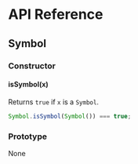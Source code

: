 # API Reference

## Symbol

### Constructor

#### isSymbol(x)

Returns `true` if `x` is a `Symbol`.

```ts
Symbol.isSymbol(Symbol()) === true;
```

### Prototype

None
